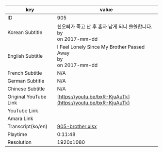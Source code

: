 |  key  |  value  |
|-------|---------|
| ID            | 905 |
| Korean Subtitle | 친오빠가 죽고 난 후 혼자 남게 되니 쓸쓸합니다.<br>by <br>on 2017-mm-dd<br>|
| English Subtitle | I Feel Lonely Since My Brother Passed Away<br>by <br>on 2017-mm-dd<br>|
| French Subtitle | N/A |
| German Subtitle | N/A |
| Chinese Subtitle | N/A |
| Original YouTube Link  | [https://youtu.be/bxR-KjuAuTk](https://youtu.be/bxR-KjuAuTk) |
| YouTube Link  |  |
| Amara Link    |  |
| Transcript(ko/en) | [905-brother.xlsx](https://github.com/jungtosociety/dharma-qna/raw/master/sub/905/905-brother.xlsx) |
| Playtime | 0:11:48 |
| Resolution | 1920x1080|
